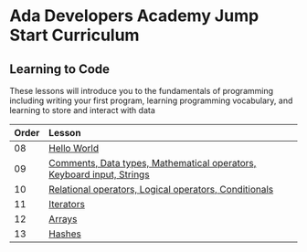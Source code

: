 # Ada Developers Academy Jump Start Curriculum

## Learning to Code
These lessons will introduce you to the fundamentals of programming including writing your first program, learning programming vocabulary, and learning to store and interact with data

| Order | Lesson |
| :--- | :--- |
| 08 | [Hello World](./hello-world/) |
| 09 | [Comments, Data types, Mathematical operators, Keyboard input, Strings](./grammar/) |
| 10 | [Relational operators, Logical operators, Conditionals](./programming-expressions/) |
| 11 | [Iterators](./iterators/) |
| 12 | [Arrays](./arrays) |
| 13 | [Hashes](./hashes) |
